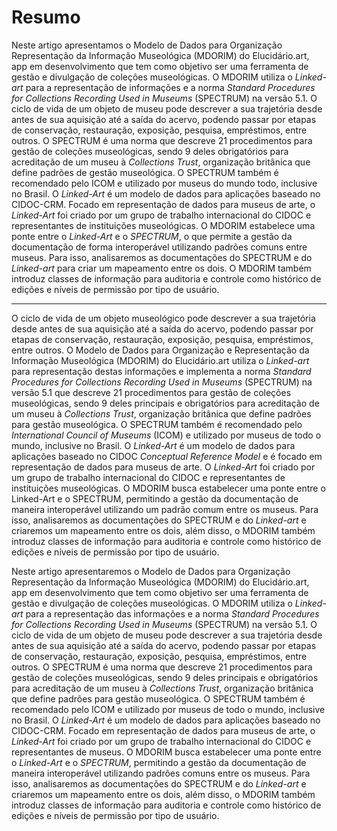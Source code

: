 # Resumo

<!-- versao 3 - aprovada -->
Neste artigo apresentamos o Modelo de Dados para Organização Representação da Informação Museológica (MDORIM) do Elucidário.art, app em desenvolvimento que tem como objetivo ser uma ferramenta de gestão e divulgação de coleções museológicas. O MDORIM utiliza o *Linked-art* para a representação de informações e a norma *Standard Procedures for Collections Recording Used in Museums* (SPECTRUM) na versão 5.1. O ciclo de vida de um objeto de museu pode descrever a sua trajetória desde antes de sua aquisição até a saída do acervo, podendo passar por etapas de conservação, restauração, exposição, pesquisa, empréstimos, entre outros. O SPECTRUM é uma norma que descreve 21 procedimentos para gestão de coleções museológicas, sendo 9 deles obrigatórios para acreditação de um museu à *Collections Trust*, organização britânica que define padrões de gestão museológica. O SPECTRUM também é recomendado pelo ICOM e utilizado por museus do mundo todo, inclusive no Brasil. O *Linked-Art* é um modelo de dados para aplicações baseado no CIDOC-CRM. Focado em representação de dados para museus de arte, o *Linked-Art* foi criado por um grupo de trabalho internacional do CIDOC e representantes de instituições museológicas. O MDORIM estabelece uma ponte entre o *Linked-Art* e o *SPECTRUM*, o que permite a gestão da documentação de forma interoperável utilizando padrões comuns entre museus. Para isso, analisaremos as documentações do SPECTRUM e do *Linked-art* para criar um mapeamento entre os dois. O MDORIM também introduz classes de informação para auditoria e controle como histórico de edições e níveis de permissão por tipo de usuário.

---

<!-- versao 1 -->
O ciclo de vida de um objeto museológico pode descrever a sua trajetória desde antes de sua aquisição até a saída do acervo, podendo passar por etapas de conservação, restauração, exposição, pesquisa, empréstimos, entre outros. O Modelo de Dados para Organização e Representação da Informação Museológica (MDORIM) do Elucidário.art utiliza o *Linked-art* para representação destas informações e implementa a norma *Standard Procedures for Collections Recording Used in Museums* (SPECTRUM) na versão 5.1 que descreve 21 procedimentos para gestão de coleções museológicas, sendo 9 deles principais e obrigatórios para acreditação de um museu à *Collections Trust*, organização britânica que define padrões para gestão museológica. O SPECTRUM também é recomendado pelo *International Council of Museums* (ICOM) e utilizado por museus de todo o mundo, inclusive no Brasil. O *Linked-Art* é um modelo de dados para aplicações baseado no CIDOC *Conceptual Reference Model* e é focado em representação de dados para museus de arte. O *Linked-Art* foi criado por um grupo de trabalho internacional do CIDOC e representantes de instituições museológicas. O MDORIM busca estabelecer uma ponte entre o Linked-Art e o SPECTRUM, permitindo a gestão da documentação de maneira interoperável utilizando um padrão comum entre os museus. Para isso, analisaremos as documentações do SPECTRUM e do *Linked-art* e criaremos um mapeamento entre os dois, além disso, o MDORIM também introduz classes de informação para auditoria e controle como histórico de edições e níveis de permissão por tipo de usuário.

<!-- versao 2 -->
Neste artigo apresentaremos o Modelo de Dados para Organização Representação da Informação Museológica (MDORIM) do Elucidário.art, app em desenvolvimento que tem como objetivo ser uma ferramenta de gestão e divulgação de coleções museológicas. O MDORIM utiliza o *Linked-art* para a representação das informações e a norma *Standard Procedures for Collections Recording Used in Museums* (SPECTRUM) na versão 5.1. O ciclo de vida de um objeto de museu pode descrever a sua trajetória desde antes de sua aquisição até a saída do acervo, podendo passar por etapas de conservação, restauração, exposição, pesquisa, empréstimos, entre outros. O SPECTRUM é uma norma que descreve 21 procedimentos para gestão de coleções museológicas, sendo 9 deles principais e obrigatórios para acreditação de um museu à *Collections Trust*, organização britânica que define padrões para gestão museológica. O SPECTRUM também é recomendado pelo ICOM e utilizado por museus de todo o mundo, inclusive no Brasil. O *Linked-Art* é um modelo de dados para aplicações baseado no CIDOC-CRM. Focado em representação de dados para museus de arte, o *Linked-Art* foi criado por um grupo de trabalho internacional do CIDOC e representantes de museus. O MDORIM busca estabelecer uma ponte entre o *Linked-Art* e o *SPECTRUM*, permitindo a gestão da documentação de maneira interoperável utilizando padrões comuns entre os museus. Para isso, analisaremos as documentações do SPECTRUM e do *Linked-art* e criaremos um mapeamento entre os dois, além disso, o MDORIM também introduz classes de informação para auditoria e controle como histórico de edições e níveis de permissão por tipo de usuário.
